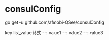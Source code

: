 # consulConfig

go get -u github.com/afmobi-QSee/consulConfig

key list_value 格式
--: value1
--: value2
--: value3
